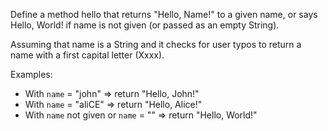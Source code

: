 Define a method hello that returns "Hello, Name!" to a given name, or says Hello, World! if name is not given (or passed as an empty String).

Assuming that name is a String and it checks for user typos to return a name with a first capital letter (Xxxx).

Examples:

- With `name` = "john" => return "Hello, John!"
- With `name` = "aliCE" => return "Hello, Alice!"
- With `name` not given
  or `name` = "" => return "Hello, World!"
